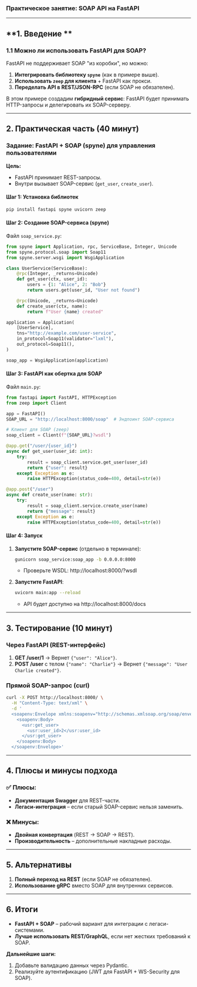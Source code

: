 
### **Практическое занятие: SOAP API на FastAPI**  

---

## **1. Введение **  
### **1.1 Можно ли использовать FastAPI для SOAP?**  
FastAPI не поддерживает SOAP "из коробки", но можно:  
1. **Интегрировать библиотеку `spyne`** (как в примере выше).  
2. **Использовать `zeep` для клиента** + FastAPI как прокси.  
3. **Переделать API в REST/JSON-RPC** (если SOAP не обязателен).  

В этом примере создадим **гибридный сервис**: FastAPI будет принимать HTTP-запросы и делегировать их SOAP-серверу.  

---

## **2. Практическая часть (40 минут)**  
### **Задание: FastAPI + SOAP (spyne) для управления пользователями**  
**Цель:**  
- FastAPI принимает REST-запросы.  
- Внутри вызывает SOAP-сервис (`get_user`, `create_user`).  

#### **Шаг 1: Установка библиотек**  
```bash
pip install fastapi spyne uvicorn zeep
```

#### **Шаг 2: Создание SOAP-сервиса (spyne)**  
Файл `soap_service.py`:  
```python
from spyne import Application, rpc, ServiceBase, Integer, Unicode
from spyne.protocol.soap import Soap11
from spyne.server.wsgi import WsgiApplication

class UserService(ServiceBase):
    @rpc(Integer, _returns=Unicode)
    def get_user(ctx, user_id):
        users = {1: "Alice", 2: "Bob"}
        return users.get(user_id, "User not found")

    @rpc(Unicode, _returns=Unicode)
    def create_user(ctx, name):
        return f"User {name} created"

application = Application(
    [UserService],
    tns="http://example.com/user-service",
    in_protocol=Soap11(validator="lxml"),
    out_protocol=Soap11(),
)

soap_app = WsgiApplication(application)
```

#### **Шаг 3: FastAPI как обертка для SOAP**  
Файл `main.py`:  
```python
from fastapi import FastAPI, HTTPException
from zeep import Client

app = FastAPI()
SOAP_URL = "http://localhost:8000/soap"  # Эндпоинт SOAP-сервиса

# Клиент для SOAP (zeep)
soap_client = Client(f"{SOAP_URL}?wsdl")

@app.get("/user/{user_id}")
async def get_user(user_id: int):
    try:
        result = soap_client.service.get_user(user_id)
        return {"user": result}
    except Exception as e:
        raise HTTPException(status_code=400, detail=str(e))

@app.post("/user")
async def create_user(name: str):
    try:
        result = soap_client.service.create_user(name)
        return {"message": result}
    except Exception as e:
        raise HTTPException(status_code=400, detail=str(e))
```

#### **Шаг 4: Запуск**  
1. **Запустите SOAP-сервис** (отдельно в терминале):  
   ```bash
   gunicorn soap_service:soap_app -b 0.0.0.0:8000
   ```
   - Проверьте WSDL: http://localhost:8000/?wsdl  

2. **Запустите FastAPI**:  
   ```bash
   uvicorn main:app --reload
   ```
   - API будет доступно на http://localhost:8000/docs  

---

## **3. Тестирование (10 минут)**  
### **Через FastAPI (REST-интерфейс)**  
1. **GET /user/1** → Вернет `{"user": "Alice"}`.  
2. **POST /user** с телом `{"name": "Charlie"}` → Вернет `{"message": "User Charlie created"}`.  

### **Прямой SOAP-запрос (curl)**  
```bash
curl -X POST http://localhost:8000/ \
  -H "Content-Type: text/xml" \
  -d '
  <soapenv:Envelope xmlns:soapenv="http://schemas.xmlsoap.org/soap/envelope/" xmlns:usr="http://example.com/user-service">
    <soapenv:Body>
      <usr:get_user>
        <usr:user_id>2</usr:user_id>
      </usr:get_user>
    </soapenv:Body>
  </soapenv:Envelope>'
```

---

## **4. Плюсы и минусы подхода**  
### **✅ Плюсы:**  
- **Документация Swagger** для REST-части.  
- **Легаси-интеграция** – если старый SOAP-сервис нельзя заменить.  

### **❌ Минусы:**  
- **Двойная конвертация** (REST → SOAP → REST).  
- **Производительность** – дополнительные накладные расходы.  

---

## **5. Альтернативы**  
1. **Полный переход на REST** (если SOAP не обязателен).  
2. **Использование gRPC** вместо SOAP для внутренних сервисов.  

---

## **6. Итоги**  
- **FastAPI + SOAP** – рабочий вариант для интеграции с легаси-системами.  
- **Лучше использовать REST/GraphQL**, если нет жестких требований к SOAP.  

**Дальнейшие шаги:**  
1. Добавьте валидацию данных через Pydantic.  
2. Реализуйте аутентификацию (JWT для FastAPI + WS-Security для SOAP).  
